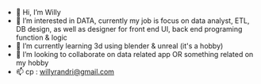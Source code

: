 - 👋 Hi, I’m Willy
- 👀 I’m interested in DATA, currently my job is focus on data analyst, ETL, DB design, as well as designer for front end UI, back end programing function & logic 
- 🌱 I’m currently learning 3d using blender & unreal (it's a hobby)
- 💞️ I’m looking to collaborate on data related app OR something related on my hobby
- 📫 cp : willyrandri@gmail.com

<!---
willyrandri/willyrandri is a ✨ special ✨ repository because its `README.md` (this file) appears on your GitHub profile.
You can click the Preview link to take a look at your changes.
--->
